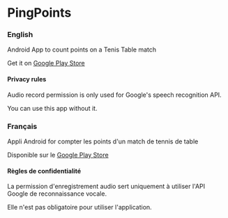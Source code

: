# PingPoints

### English

Android App to count points on a Tenis Table match

Get it on [Google Play Store](https://play.google.com/store/apps/details?id=adrienmalin.pingpoints)

#### Privacy rules

Audio record permission is only used for Google's speech recognition API.

You can use this app without it.

### Français

Appli Android for compter les points d'un match de tennis de table

Disponible sur le [Google Play Store](https://play.google.com/store/apps/details?id=adrienmalin.pingpoints)

#### Règles de confidentialité

La permission d'enregistrement audio sert uniquement à utiliser l'API Google de reconnaissance vocale.

Elle n'est pas obligatoire pour utiliser l'application.
